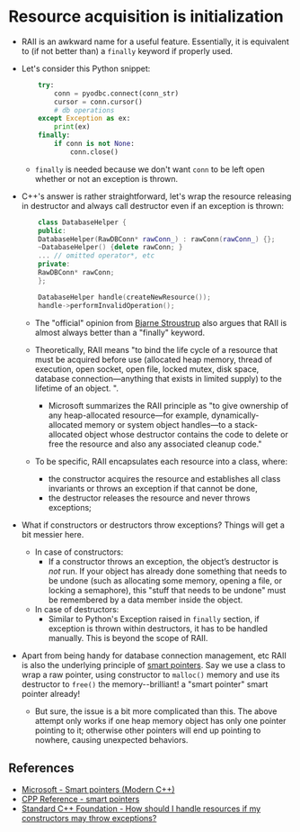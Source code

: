 # Resource acquisition is initialization

* RAII is an awkward name for a useful feature. Essentially, it is equivalent
to (if not better than) a `finally` keyword if properly used.

* Let's consider this Python snippet:

    ```python
        try:
            conn = pyodbc.connect(conn_str)
            cursor = conn.cursor()
            # db operations
        except Exception as ex:
            print(ex)
        finally:
            if conn is not None:
                conn.close()
    ```

    * `finally` is needed because we don't want `conn` to be left open whether
    or not an exception is thrown.


* C++'s answer is rather straightforward, let's wrap the resource releasing
in destructor and always call destructor even if an exception is thrown:

    ```C++
        class DatabaseHelper {
        public:
        DatabaseHelper(RawDBConn* rawConn_) : rawConn(rawConn_) {};
        ~DatabaseHelper() {delete rawConn; }
        ... // omitted operator*, etc
        private:
        RawDBConn* rawConn;
        };

        DatabaseHelper handle(createNewResource());
        handle->performInvalidOperation();
    ```

    * The "official" opinion from
    [Bjarne Stroustrup](https://www.stroustrup.com/bs_faq2.html#finally)
    also argues that RAII is almost always better than a "finally" keyword.

    * Theoretically, RAII means "to bind the life cycle of a
    resource that must be acquired before use (allocated heap memory, thread
    of execution, open socket, open file, locked mutex, disk space,
    database connection—anything that exists in limited supply) to the lifetime
    of an object. ".
        * Microsoft summarizes the RAII principle as "to give ownership of any
        heap-allocated resource—for example, dynamically-allocated memory or
        system object handles—to a stack-allocated object whose destructor
        contains the code to delete or free the resource and also any
        associated cleanup code."

    * To be specific, RAII encapsulates each resource into a class, where:
        * the constructor acquires the resource and establishes all class
        invariants or throws an exception if that cannot be done,
        * the destructor releases the resource and never throws exceptions; 


* What if constructors or destructors throw exceptions? Things will get a bit
messier here.

    * In case of constructors:
        * If a constructor throws an exception, the object’s destructor is *not*
        run. If your object has already done something that needs to be undone
        (such as allocating some memory, opening a file, or locking a semaphore),
        this "stuff that needs to be undone" must be remembered by a data member
        inside the object.
    * In case of destructors:
        * Similar to Python's Exception raised in `finally` section, if exception
        is thrown within destructors, it has to be handled manually. This is beyond
        the scope of RAII.

* Apart from being handy for database connection management, etc
RAII is also the underlying principle of [smart pointers](../10_smart-pointers).
Say we use a class to wrap a raw pointer, using constructor to `malloc()`
memory and use its destructor to `free()` the memory--brilliant! a
"smart pointer" smart pointer already!
    * But sure, the issue is a bit more complicated than this. The above attempt
    only works if one heap memory object has only one pointer pointing to it;
    otherwise other pointers will end up pointing to nowhere, causing
    unexpected behaviors.

## References

* [Microsoft - Smart pointers (Modern C++)](https://learn.microsoft.com/en-us/cpp/cpp/smart-pointers-modern-cpp?view=msvc-170)
* [CPP Reference - smart pointers](https://en.cppreference.com/book/intro/smart_pointers)
* [Standard C++ Foundation - How should I handle resources if my constructors may throw exceptions?](https://isocpp.org/wiki/faq/exceptions#selfcleaning-members)